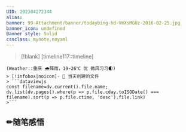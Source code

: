 ```yaml
---
UID: 202304272344 
alias:
banner: 99-Attachment/banner/todaybing-hd-VmXsMGUz-2016-02-25.jpg
banner_icon: undefined
Banner style: Solid
cssclass: mynote,noyaml
---
```

> [!blank] 
> [timeline117::timeline]
```ad-flex
(Weather::重庆 🌧阵雨，19~26℃ 优 微风习习🌒)
> [!infobox|noicon]- 🔖 当天创建的文件
> ```dataviewjs 
const filename=dv.current().file.name;
dv.list(dv.pages().where(p => p.file.cday.toISODate() === filename).sort(p => p.file.ctime, 'desc').file.link) 
>```
```
## ✏随笔感悟